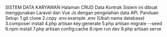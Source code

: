 SISTEM DATA KARYAWAN
Halaman CRUD Data Kontrak
Sistem ini dibuat menggunakan Laravel dan Vue Js dengan pengolahan data API.
Panduan Setup:
1.git clone 
2.copy .env.example .env (Ubah nama database)
3.composer install
4.php artisan key:generate
5.php artisan migrate --seed
6.npm install
7.php artisan config:cache
8.npm run dev
9.php artisan serve